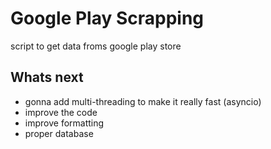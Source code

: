 # Google Play  Scrapping
script to get data froms google play store

## Whats next
- gonna add multi-threading to make it really fast (asyncio)
- improve the code 
- improve formatting
- proper database 
